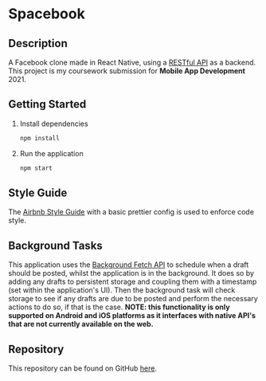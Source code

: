 # Spacebook

## Description

A Facebook clone made in React Native, using a [RESTful API](https://github.com/oliverroyknox/spacebook-api) as a backend. This project is my coursework submission for **Mobile App Development** 2021.

## Getting Started

1. Install dependencies

   ```bash
   npm install
   ```

2. Run the application

   ```bash
   npm start
   ```

## Style Guide

The [Airbnb Style Guide](https://github.com/airbnb/javascript) with a basic prettier config is used to enforce code style.

## Background Tasks

This application uses the [Background Fetch API](https://docs.expo.dev/versions/latest/sdk/background-fetch/) to schedule when a draft should be posted, whilst the application is in the background. It does so by adding any drafts to persistent storage and coupling them with a timestamp (set within the application's UI). Then the background task will check storage to see if any drafts are due to be posted and perform the necessary actions to do so, if that is the case. **NOTE: this functionality is only supported on Android and iOS platforms as it interfaces with native API's that are not currently available on the web.**

## Repository

This repository can be found on GitHub [here](https://github.com/oliverroyknox/spacebook).
